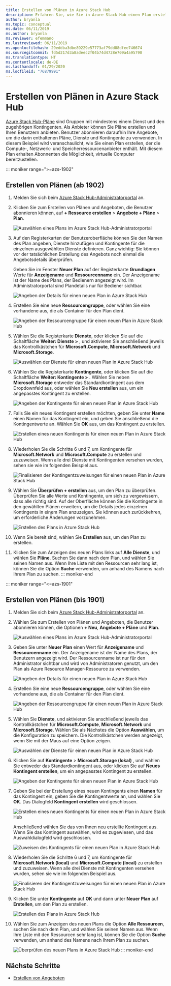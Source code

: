 ```yaml
---
title: Erstellen von Plänen in Azure Stack Hub
description: Erfahren Sie, wie Sie in Azure Stack Hub einen Plan erstellen, mit dem Abonnenten virtuelle Computer bereitstellen können.
author: bryanla
ms.topic: conceptual
ms.date: 06/11/2019
ms.author: bryanla
ms.reviewer: efemmano
ms.lastreviewed: 06/11/2019
ms.openlocfilehash: 29eddba3dbe89229e57773af79dd88dfee746674
ms.sourcegitcommit: fd5d217d3a8adeec2f04b74d4728e709a4a95790
ms.translationtype: HT
ms.contentlocale: de-DE
ms.lasthandoff: 01/29/2020
ms.locfileid: "76879991"
---
```

# <a name="create-a-plan-in-azure-stack-hub"></a>Erstellen von Plänen in Azure Stack Hub

[Azure Stack Hub-Pläne](azure-stack-overview.md) sind Gruppen mit mindestens einem Dienst und den zugehörigen Kontingenten. Als Anbieter können Sie Pläne erstellen und Ihren Benutzern anbieten. Benutzer abonnieren daraufhin Ihre Angebote, um die darin enthaltenen Pläne, Dienste und Kontingente zu verwenden. In diesem Beispiel wird veranschaulicht, wie Sie einen Plan erstellen, der die Compute-, Netzwerk- und Speicherressourcenanbieter enthält. Mit diesem Plan erhalten Abonnenten die Möglichkeit, virtuelle Computer bereitzustellen.

::: moniker range=">=azs-1902"
## <a name="create-a-plan-1902-and-later"></a>Erstellen von Plänen (ab 1902)

1. Melden Sie sich beim [Azure Stack Hub-Administratorportal](https://adminportal.local.azurestack.external) an.

2. Klicken Sie zum Erstellen von Plänen und Angeboten, die Benutzer abonnieren können, auf **+ Ressource erstellen** > **Angebote + Pläne** > **Plan**.
  
   ![Auswählen eines Plans im Azure Stack Hub-Administratorportal](media/azure-stack-create-plan/select-plan.png)

3. Auf den Registerkarten der Benutzeroberfläche können Sie den Namen des Plan angeben, Dienste hinzufügen und Kontingente für die einzelnen ausgewählten Dienste definieren. Ganz wichtig: Sie können vor der tatsächlichen Erstellung des Angebots noch einmal die Angebotsdetails überprüfen.

   Geben Sie im Fenster **Neuer Plan** auf der Registerkarte **Grundlagen** Werte für **Anzeigename** und **Ressourcenname** ein. Der Anzeigename ist der Name des Plans, der Bedienern angezeigt wird. Im Administratorportal sind Plandetails nur für Bediener sichtbar.

   ![Angeben der Details für einen neuen Plan in Azure Stack Hub](media/azure-stack-create-plan/plan-name.png)

4. Erstellen Sie eine neue **Ressourcengruppe**, oder wählen Sie eine vorhandene aus, die als Container für den Plan dient.

   ![Angeben der Ressourcengruppe für einen neuen Plan in Azure Stack Hub](media/azure-stack-create-plan/resource-group.png)

5. Wählen Sie die Registerkarte **Dienste**, oder klicken Sie auf die Schaltfläche **Weiter: Dienste >** , und aktivieren Sie anschließend jeweils das Kontrollkästchen für **Microsoft.Compute**, **Microsoft.Network** und **Microsoft.Storage**.
  
   ![Auswählen der Dienste für einen neuen Plan in Azure Stack Hub](media/azure-stack-create-plan/services.png)

6. Wählen Sie die Registerkarte **Kontingente**, oder klicken Sie auf die Schaltfläche **Weiter: Kontingente >** . Wählen Sie neben **Microsoft.Storage** entweder das Standardkontingent aus dem Dropdownfeld aus, oder wählen Sie **Neu erstellen** aus, um ein angepasstes Kontingent zu erstellen.
  
   ![Angeben der Kontingente für einen neuen Plan in Azure Stack Hub](media/azure-stack-create-plan/quotas.png)

7. Falls Sie ein neues Kontingent erstellen möchten, geben Sie unter **Name** einen Namen für das Kontingent ein, und geben Sie anschließend die Kontingentwerte an. Wählen Sie **OK** aus, um das Kontingent zu erstellen.

   ![Erstellen eines neuen Kontingents für einen neuen Plan in Azure Stack Hub](media/azure-stack-create-plan/new-quota.png)

8. Wiederholen Sie die Schritte 6 und 7, um Kontingente für **Microsoft.Network** und **Microsoft.Compute** zu erstellen und zuzuweisen. Wenn alle drei Dienste mit Kontingenten versehen wurden, sehen sie wie im folgenden Beispiel aus.

   ![Finalisieren der Kontingentzuweisungen für einen neuen Plan in Azure Stack Hub](media/azure-stack-create-plan/all-quotas-assigned.png)

9. Wählen Sie **Überprüfen + erstellen** aus, um den Plan zu überprüfen. Überprüfen Sie alle Werte und Kontingente, um sich zu vergewissern, dass alle richtig sind. Auf der Oberfläche können Sie die Kontingente in den gewählten Plänen erweitern, um die Details jedes einzelnen Kontingents in einem Plan anzuzeigen. Sie können auch zurückkehren, um erforderliche Änderungen vorzunehmen.

   ![Erstellen des Plans in Azure Stack Hub](media/azure-stack-create-plan/create.png)

10. Wenn Sie bereit sind, wählen Sie **Erstellen** aus, um den Plan zu erstellen.

11. Klicken Sie zum Anzeigen des neuen Plans links auf **Alle Dienste**, und wählen Sie **Pläne**. Suchen Sie dann nach dem Plan, und wählen Sie seinen Namen aus. Wenn Ihre Liste mit den Ressourcen sehr lang ist, können Sie die Option **Suche** verwenden, um anhand des Namens nach Ihrem Plan zu suchen.
::: moniker-end

::: moniker range="<=azs-1901"
## <a name="create-a-plan-1901-and-earlier"></a>Erstellen von Plänen (bis 1901)

1. Melden Sie sich beim [Azure Stack Hub-Administratorportal](https://adminportal.local.azurestack.external) an.

2. Wählen Sie zum Erstellen von Plänen und Angeboten, die Benutzer abonnieren können, die Optionen **+ Neu**, **Angebote + Pläne** und **Plan**.
  
   ![Auswählen eines Plans im Azure Stack Hub-Administratorportal](media/azure-stack-create-plan/select-plan1901.png)

3. Geben Sie unter **Neuer Plan** einen Wert für **Anzeigename** und **Ressourcenname** ein. Der Anzeigename ist der Name des Plans, der Benutzern angezeigt wird. Der Ressourcenname ist nur für den Administrator sichtbar und wird von Administratoren genutzt, um den Plan als Azure Resource Manager-Ressource zu verwenden.

   ![Angeben der Details für einen neuen Plan in Azure Stack Hub](media/azure-stack-create-plan/plan-name1901.png)

4. Erstellen Sie eine neue **Ressourcengruppe**, oder wählen Sie eine vorhandene aus, die als Container für den Plan dient.

   ![Angeben der Ressourcengruppe für einen neuen Plan in Azure Stack Hub](media/azure-stack-create-plan/resource-group1901.png)

5. Wählen Sie **Dienste**, und aktivieren Sie anschließend jeweils das Kontrollkästchen für **Microsoft.Compute**, **Microsoft.Network** und **Microsoft.Storage**. Wählen Sie als Nächstes die Option **Auswählen**, um die Konfiguration zu speichern. Die Kontrollkästchen werden angezeigt, wenn Sie mit der Maus auf eine Option zeigen.
  
   ![Auswählen der Dienste für einen neuen Plan in Azure Stack Hub](media/azure-stack-create-plan/services1901.png)

6. Klicken Sie auf **Kontingente** > **Microsoft.Storage (lokal)** , und wählen Sie entweder das Standardkontingent aus, oder klicken Sie auf **Neues Kontingent erstellen**, um ein angepasstes Kontingent zu erstellen.
  
   ![Angeben der Kontingente für einen neuen Plan in Azure Stack Hub](media/azure-stack-create-plan/quotas1901.png)

7. Geben Sie bei der Erstellung eines neuen Kontingents einen **Namen** für das Kontingent ein, geben Sie die Kontingentwerte an, und wählen Sie **OK**. Das Dialogfeld **Kontingent erstellen** wird geschlossen.

   ![Erstellen eines neuen Kontingents für einen neuen Plan in Azure Stack Hub](media/azure-stack-create-plan/new-quota1901.png)

   Anschließend wählen Sie das von Ihnen neu erstellte Kontingent aus. Wenn Sie das Kontingent auswählen, wird es zugewiesen, und das Auswahldialogfeld wird geschlossen.
  
   ![Zuweisen des Kontingents für einen neuen Plan in Azure Stack Hub](media/azure-stack-create-plan/assign-quota1901.png)

8. Wiederholen Sie die Schritte 6 und 7, um Kontingente für **Microsoft.Network (local)** und **Microsoft.Compute (local)** zu erstellen und zuzuweisen. Wenn alle drei Dienste mit Kontingenten versehen wurden, sehen sie wie im folgenden Beispiel aus.

   ![Finalisieren der Kontingentzuweisungen für einen neuen Plan in Azure Stack Hub](media/azure-stack-create-plan/all-quotas-assigned1901.png)

9. Klicken Sie unter **Kontingente** auf **OK** und dann unter **Neuer Plan** auf **Erstellen**, um den Plan zu erstellen.

    ![Erstellen des Plans in Azure Stack Hub](media/azure-stack-create-plan/create1901.png)

10. Wählen Sie zum Anzeigen des neuen Plans die Option **Alle Ressourcen**, suchen Sie nach dem Plan, und wählen Sie seinen Namen aus. Wenn Ihre Liste mit den Ressourcen sehr lang ist, können Sie die Option **Suche** verwenden, um anhand des Namens nach Ihrem Plan zu suchen.

    ![Überprüfen des neuen Plans in Azure Stack Hub](media/azure-stack-create-plan/plan-overview1901.png)
::: moniker-end

## <a name="next-steps"></a>Nächste Schritte

* [Erstellen von Angeboten](azure-stack-create-offer.md)
